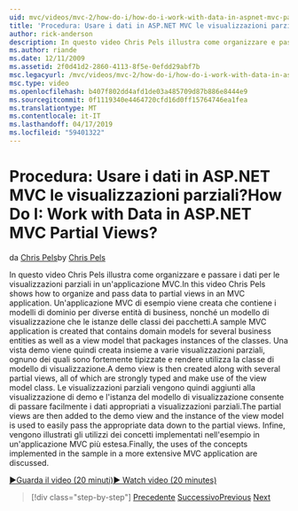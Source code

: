 ```yaml
---
uid: mvc/videos/mvc-2/how-do-i/how-do-i-work-with-data-in-aspnet-mvc-partial-views
title: 'Procedura: Usare i dati in ASP.NET MVC le visualizzazioni parziali? | Microsoft Docs'
author: rick-anderson
description: In questo video Chris Pels illustra come organizzare e passare i dati per le visualizzazioni parziali in un'applicazione MVC. Viene creata un'applicazione MVC di esempio che contiene il dominio...
ms.author: riande
ms.date: 12/11/2009
ms.assetid: 2f0d41d2-2860-4113-8f5e-0efdd29abf7b
msc.legacyurl: /mvc/videos/mvc-2/how-do-i/how-do-i-work-with-data-in-aspnet-mvc-partial-views
msc.type: video
ms.openlocfilehash: b407f802dd4afd1de03a485709d87b886e8444e9
ms.sourcegitcommit: 0f1119340e4464720cfd16d0ff15764746ea1fea
ms.translationtype: MT
ms.contentlocale: it-IT
ms.lasthandoff: 04/17/2019
ms.locfileid: "59401322"
---
```

# <a name="how-do-i-work-with-data-in-aspnet-mvc-partial-views"></a><span data-ttu-id="a2ec3-105">Procedura: Usare i dati in ASP.NET MVC le visualizzazioni parziali?</span><span class="sxs-lookup"><span data-stu-id="a2ec3-105">How Do I: Work with Data in ASP.NET MVC Partial Views?</span></span>

<span data-ttu-id="a2ec3-106">da [Chris Pels](https://twitter.com/chrispels)</span><span class="sxs-lookup"><span data-stu-id="a2ec3-106">by [Chris Pels](https://twitter.com/chrispels)</span></span>

<span data-ttu-id="a2ec3-107">In questo video Chris Pels illustra come organizzare e passare i dati per le visualizzazioni parziali in un'applicazione MVC.</span><span class="sxs-lookup"><span data-stu-id="a2ec3-107">In this video Chris Pels shows how to organize and pass data to partial views in an MVC application.</span></span> <span data-ttu-id="a2ec3-108">Un'applicazione MVC di esempio viene creata che contiene i modelli di dominio per diverse entità di business, nonché un modello di visualizzazione che le istanze delle classi dei pacchetti.</span><span class="sxs-lookup"><span data-stu-id="a2ec3-108">A sample MVC application is created that contains domain models for several business entities as well as a view model that packages instances of the classes.</span></span> <span data-ttu-id="a2ec3-109">Una vista demo viene quindi creata insieme a varie visualizzazioni parziali, ognuno dei quali sono fortemente tipizzate e rendere utilizza la classe di modello di visualizzazione.</span><span class="sxs-lookup"><span data-stu-id="a2ec3-109">A demo view is then created along with several partial views, all of which are strongly typed and make use of the view model class.</span></span> <span data-ttu-id="a2ec3-110">Le visualizzazioni parziali vengono quindi aggiunti alla visualizzazione di demo e l'istanza del modello di visualizzazione consente di passare facilmente i dati appropriati a visualizzazioni parziali.</span><span class="sxs-lookup"><span data-stu-id="a2ec3-110">The partial views are then added to the demo view and the instance of the view model is used to easily pass the appropriate data down to the partial views.</span></span> <span data-ttu-id="a2ec3-111">Infine, vengono illustrati gli utilizzi dei concetti implementati nell'esempio in un'applicazione MVC più estesa.</span><span class="sxs-lookup"><span data-stu-id="a2ec3-111">Finally, the uses of the concepts implemented in the sample in a more extensive MVC application are discussed.</span></span>

[<span data-ttu-id="a2ec3-112">&#9654;Guarda il video (20 minuti)</span><span class="sxs-lookup"><span data-stu-id="a2ec3-112">&#9654; Watch video (20 minutes)</span></span>](https://channel9.msdn.com/Blogs/ASP-NET-Site-Videos/how-do-i-work-with-data-in-aspnet-mvc-partial-views)

> [!div class="step-by-step"]
> <span data-ttu-id="a2ec3-113">[Precedente](how-do-i-return-json-formatted-data-for-an-ajax-call-in-an-aspnet-mvc-web-application.md)
> [Successivo](how-do-i-implement-view-models-to-manage-data-for-aspnet-mvc-views.md)</span><span class="sxs-lookup"><span data-stu-id="a2ec3-113">[Previous](how-do-i-return-json-formatted-data-for-an-ajax-call-in-an-aspnet-mvc-web-application.md)
[Next](how-do-i-implement-view-models-to-manage-data-for-aspnet-mvc-views.md)</span></span>
